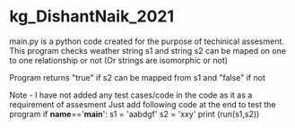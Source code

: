 # kg_DishantNaik_2021
main.py is a python code created for the purpose of techinical assesment.
This program checks weather string s1 and string s2 can be maped on one to one relationship or not (Or strings are isomorphic or not)

Program returns "true" if s2 can be mapped from s1 and "false" if not

Note -
I have not added any test cases/code in the code as it as a requirement of assesment 
Just add following code at the end to test the program
if __name__=='__main__':
    s1 = 'aabdgf' 
    s2 = 'xxy'
    print (run(s1,s2))
